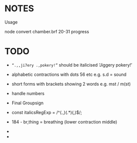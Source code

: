 # NOTES

Usage

   node convert chamber.brf 20-31 progress

# TODO

- `“.,,ji7ery .,pokery!”` should be italicised ‘Jiggery pokery!’ 
- alphabetic contractions with dots 56 etc e.g. s.d = sound
- short forms with brackets showing 2 words e.g. mst / m(st)
- handle numbers
- Final Groupsign

- const italicsRegExp = /^(.,)(.*)(,)$/;

- 184 - br,thing = breathing (lower contraction middle)
- 
- 
